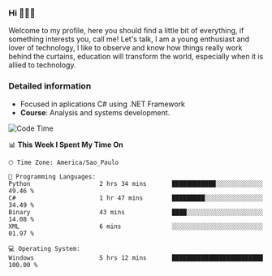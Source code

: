 


### Hi 🙋🏽‍♂️

Welcome to my profile, here you should find a little bit of everything, if something interests you, call me! Let's talk,
I am a young enthusiast and lover of technology, I like to observe and know how things really work behind the curtains, 
education will transform the world, especially when it is allied to technology.

### Detailed information
* Focused in aplications C# using .NET Framework
* **Course**: Analysis and systems development.

<!--START_SECTION:waka-->
![Code Time](http://img.shields.io/badge/Code%20Time-456%20hrs%207%20mins-blue)

📊 **This Week I Spent My Time On** 

```text
🕑︎ Time Zone: America/Sao_Paulo

💬 Programming Languages: 
Python                   2 hrs 34 mins       ████████████░░░░░░░░░░░░░   49.46 % 
C#                       1 hr 47 mins        █████████░░░░░░░░░░░░░░░░   34.49 % 
Binary                   43 mins             ████░░░░░░░░░░░░░░░░░░░░░   14.08 % 
XML                      6 mins              ░░░░░░░░░░░░░░░░░░░░░░░░░   01.97 % 

💻 Operating System: 
Windows                  5 hrs 12 mins       █████████████████████████   100.00 % 
```


<!--END_SECTION:waka-->


